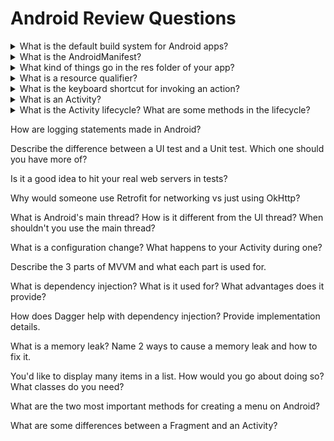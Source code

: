 # Android Review Questions

<details><summary>What is the default build system for Android apps?</summary>
<p>

The default build system for Android is Gradle. It fetches dependencies for you and can build 
multi-module applications. (Much) Older build systems include Maven and Ant, while companies like 
Uber use Buck.
</p>
</details>

<details><summary>What is the AndroidManifest?</summary>
<p>

AndroidManifest.xml is a required file for all Android apps. All major components of your app must 
be listed here, including Activities, your custom Application class, Services, and 
BroadcastReceivers. For more, see [Anatomy of an App][app_anatomy_android_manifest]. 
</p>
</details>

<details><summary>What kind of things go in the res folder of your app?</summary>
<p>

Most things that are not explicitly code go into the res folder. This includes images in the form of 
drawables, XML layouts, strings, and menu resource files. For more, see 
[Anatomy of an App][app_anatomy_res_folder].
</p>
</details>

<details><summary>What is a resource qualifier?</summary>
<p>

A resource qualifier is of the format “-\<qualifier\>” and goes on the end of a folder in `res/`. It 
tells the Android system what resources to use for specific configurations. For more info see 
[Anatomy of an App][app_anatomy_res_qualifier].
</p>   
</details>

<details><summary>What is the keyboard shortcut for invoking an action?</summary>
<p>

This is arguably the most important shortcut you should know: <kbd>⌘ Command</kbd> + 
<kbd>⇧ Shift</kbd> + <kbd>A</kbd>. For more useful shortcuts, see 
[Handy Shortcuts][keyboard_shortcuts].
</p>
</details>

<details><summary>What is an Activity?</summary>
<p>

You can think of an Activity as one screen on Android. Activities must be declared in the 
AndroidManifest.xml as they are a system component. They are usually associated with one xml layout.
</p>
</details>

<details><summary>What is the Activity lifecycle? What are some methods in the lifecycle?</summary>
<p>

The Activity lifecycle is a series of methods called by the framework to let you know what stage of 
life your Activity is in. You should only do certain work when your app is in certain stages of the 
lifecycle. Some lifecycle methods include onCreate, onDestroy, onResume, and onPause. For more info,
see [Activity Lifecycle][activity_lifecycle]. 
</p>
</details>

How are logging statements made in Android?

Describe the difference between a UI test and a Unit test. Which one should you have more of?

Is it a good idea to hit your real web servers in tests?

Why would someone use Retrofit for networking vs just using OkHttp?

What is Android's main thread? How is it different from the UI thread? When shouldn't you use the 
main thread?

What is a configuration change? What happens to your Activity during one?

Describe the 3 parts of MVVM and what each part is used for.

What is dependency injection? What is it used for? What advantages does it provide?

How does Dagger help with dependency injection? Provide implementation details.

What is a memory leak? Name 2 ways to cause a memory leak and how to fix it.

You'd like to display many items in a list. How would you go about doing so? What classes do you 
need?

What are the two most important methods for creating a menu on Android?

What are some differences between a Fragment and an Activity?

[app_anatomy_res_folder]: lesson01/Lesson1_AnatomyOfAnApp.md#module_namesrcres
[app_anatomy_android_manifest]: lesson01/Lesson1_AnatomyOfAnApp.md#module_namesrcandroidmanifestxml
[app_anatomy_res_qualifier]: lesson01/Lesson1_AnatomyOfAnApp.md#module_namesrcresres_type-resource_qualifier
[keyboard_shortcuts]: lesson03/Lesson3_HandyShortcuts.md
[activity_lifecycle]: lesson02/Lesson2_ActivityLifecycle.md
